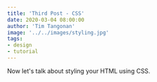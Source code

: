```yaml
---
title: 'Third Post - CSS'
date: 2020-03-04 08:00:00
author: 'Tim Tangonan'
image: '../../images/styling.jpg'
tags:
- design
- tutorial 
---
```


Now let's talk about styling your HTML using CSS.
